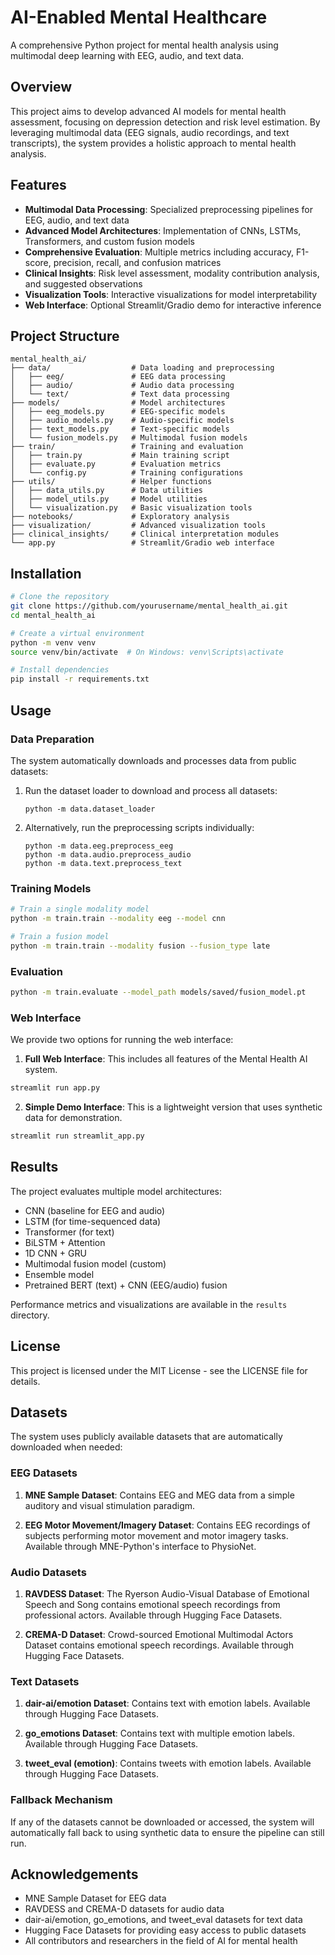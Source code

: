 # AI-Enabled Mental Healthcare

A comprehensive Python project for mental health analysis using multimodal deep learning with EEG, audio, and text data.

## Overview

This project aims to develop advanced AI models for mental health assessment, focusing on depression detection and risk level estimation. By leveraging multimodal data (EEG signals, audio recordings, and text transcripts), the system provides a holistic approach to mental health analysis.

## Features

- **Multimodal Data Processing**: Specialized preprocessing pipelines for EEG, audio, and text data
- **Advanced Model Architectures**: Implementation of CNNs, LSTMs, Transformers, and custom fusion models
- **Comprehensive Evaluation**: Multiple metrics including accuracy, F1-score, precision, recall, and confusion matrices
- **Clinical Insights**: Risk level assessment, modality contribution analysis, and suggested observations
- **Visualization Tools**: Interactive visualizations for model interpretability
- **Web Interface**: Optional Streamlit/Gradio demo for interactive inference

## Project Structure

```
mental_health_ai/
├── data/                  # Data loading and preprocessing
│   ├── eeg/               # EEG data processing
│   ├── audio/             # Audio data processing
│   └── text/              # Text data processing
├── models/                # Model architectures
│   ├── eeg_models.py      # EEG-specific models
│   ├── audio_models.py    # Audio-specific models
│   ├── text_models.py     # Text-specific models
│   └── fusion_models.py   # Multimodal fusion models
├── train/                 # Training and evaluation
│   ├── train.py           # Main training script
│   ├── evaluate.py        # Evaluation metrics
│   └── config.py          # Training configurations
├── utils/                 # Helper functions
│   ├── data_utils.py      # Data utilities
│   ├── model_utils.py     # Model utilities
│   └── visualization.py   # Basic visualization tools
├── notebooks/             # Exploratory analysis
├── visualization/         # Advanced visualization tools
├── clinical_insights/     # Clinical interpretation modules
└── app.py                 # Streamlit/Gradio web interface
```

## Installation

```bash
# Clone the repository
git clone https://github.com/yourusername/mental_health_ai.git
cd mental_health_ai

# Create a virtual environment
python -m venv venv
source venv/bin/activate  # On Windows: venv\Scripts\activate

# Install dependencies
pip install -r requirements.txt
```

## Usage

### Data Preparation

The system automatically downloads and processes data from public datasets:

1. Run the dataset loader to download and process all datasets:
   ```
   python -m data.dataset_loader
   ```

2. Alternatively, run the preprocessing scripts individually:
   ```
   python -m data.eeg.preprocess_eeg
   python -m data.audio.preprocess_audio
   python -m data.text.preprocess_text
   ```

### Training Models

```bash
# Train a single modality model
python -m train.train --modality eeg --model cnn

# Train a fusion model
python -m train.train --modality fusion --fusion_type late
```

### Evaluation

```bash
python -m train.evaluate --model_path models/saved/fusion_model.pt
```

### Web Interface

We provide two options for running the web interface:

1. **Full Web Interface**: This includes all features of the Mental Health AI system.

```bash
streamlit run app.py
```

2. **Simple Demo Interface**: This is a lightweight version that uses synthetic data for demonstration.

```bash
streamlit run streamlit_app.py
```

## Results

The project evaluates multiple model architectures:
- CNN (baseline for EEG and audio)
- LSTM (for time-sequenced data)
- Transformer (for text)
- BiLSTM + Attention
- 1D CNN + GRU
- Multimodal fusion model (custom)
- Ensemble model
- Pretrained BERT (text) + CNN (EEG/audio) fusion

Performance metrics and visualizations are available in the `results` directory.

## License

This project is licensed under the MIT License - see the LICENSE file for details.

## Datasets

The system uses publicly available datasets that are automatically downloaded when needed:

### EEG Datasets

1. **MNE Sample Dataset**: Contains EEG and MEG data from a simple auditory and visual stimulation paradigm.

2. **EEG Motor Movement/Imagery Dataset**: Contains EEG recordings of subjects performing motor movement and motor imagery tasks. Available through MNE-Python's interface to PhysioNet.

### Audio Datasets

1. **RAVDESS Dataset**: The Ryerson Audio-Visual Database of Emotional Speech and Song contains emotional speech recordings from professional actors. Available through Hugging Face Datasets.

2. **CREMA-D Dataset**: Crowd-sourced Emotional Multimodal Actors Dataset contains emotional speech recordings. Available through Hugging Face Datasets.

### Text Datasets

1. **dair-ai/emotion Dataset**: Contains text with emotion labels. Available through Hugging Face Datasets.

2. **go_emotions Dataset**: Contains text with multiple emotion labels. Available through Hugging Face Datasets.

3. **tweet_eval (emotion)**: Contains tweets with emotion labels. Available through Hugging Face Datasets.

### Fallback Mechanism

If any of the datasets cannot be downloaded or accessed, the system will automatically fall back to using synthetic data to ensure the pipeline can still run.

## Acknowledgements

- MNE Sample Dataset for EEG data
- RAVDESS and CREMA-D datasets for audio data
- dair-ai/emotion, go_emotions, and tweet_eval datasets for text data
- Hugging Face Datasets for providing easy access to public datasets
- All contributors and researchers in the field of AI for mental health
